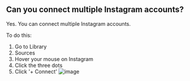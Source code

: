 ## Can you connect multiple Instagram accounts?

Yes. You can connect multiple Instagram accounts. 

To do this: 
1. Go to Library
2. Sources 
3. Hover your mouse on Instagram 
4. Click the three dots 
5. Click '+ Connect' 
![image](https://github.com/user-attachments/assets/7b8a6257-c007-4144-963a-3eb118bc2e54)


